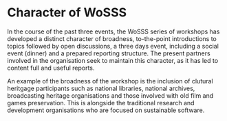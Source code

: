 # Character of WoSSS
In the course of the past three events, the WoSSS series of workshops has developed a distinct character of broadness, to-the-point introductions to topics followed by open discussions, a three days event, including a social event (dinner) and a prepared reporting structure. The present partners involved in the organisation seek to maintain this character, as it has led to content full and useful reports.

An example of the broadness of the workshop is the inclusion of clutural heritgage participants such as national libraries, national archives, broadcasting heritage organisations and those involved with old film and games preservation. This is alongside the traditional research and development organisations who are focused on sustainable software.
